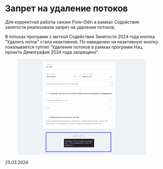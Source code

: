 # Запрет на удаление потоков

Для корректной работы связки Flow-Odin в рамках Содействия занятости реализовали запрет на удаление потоков.

В потоках программ с меткой Содействия Занятости 2024 года кнопка “Удалить поток” стала неактивной. По наведению на неактивную кнопку показывается тултип “Удаление потоков в рамках программ Нац. проекта Демография 2024 года запрещено”.

<figure><img src="../../.gitbook/assets/image (929).png" alt=""><figcaption></figcaption></figure>

25.03.2024
